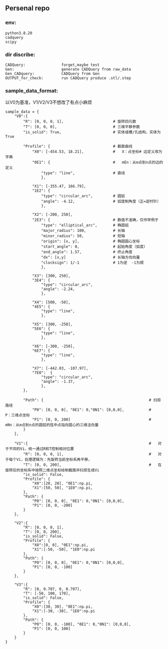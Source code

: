 ## Persenal repo

### env:

    python3.8.20
    cadquery
    scipy
    

### dir discribe:

    CADQuery:                forget,maybe test
    Gen:                     generate CADQuery from raw_data
    Gen_CADquery:            CADQuery from Gen
    OUTPUT_for_check:        run CADQuery produce .stl/.step
    


### sample_data_format:

以V0为基准，V1/V2/V3不想改了有点小麻烦


    sample_data = {
        "V0":{
            "R": [0, 0, 0, 1],                      # 旋转四元数
            "T": [0, 0, 0],                         # 三维平移参数   
            "is_solid": True,                       # 实体或槽/孔结构，实体为True
    
            "Profile": {                            # 截面曲线
                "X0": [-454.53, 18.21],             #   X：点坐标# 边定义改为字典
                "0E1": {                            #   mEn：从m点到n点的边的定义
                    "type": "line",                 # 直线
                    },  
    
                "X1": [-355.47, 166.79], 
                "1E2": {
                    "type": "circular_arc",         # 圆弧
                    "angle": -4.12,                 # 弧度制角度（正=逆时针）
                    },
    
                "X2": [-200, 250], 
                "2E3": {                            # 数值不准确，仅作举例子
                    "type": "elliptical_arc",       # 椭圆弧
                    "major_radius": 100,            # 长轴
                    "minor_radius": 50,             # 短轴
                    "origin": [x, y],               # 椭圆圆心坐标
                    "start_angle": 0,               # 起始角度（弧度）
                    "end_angle": 1.57,              # 终止角度
                    "dx": [x,y]                     # 长轴方向向量
                    "clocksign": 1/-1               # 1为逆  -1为顺
                    },
    
                "X3": [300, 250], 
                "3E4": {
                    "type": "circular_arc",         
                    "angle": -2.24,                 
                    },
    
                "X4": [500, -50], 
                "4E5": {                            
                    "type": "line",                 
                    },
    
                "X5": [300, -250], 
                "5E6": {                            
                    "type": "line",                 
                    },
    
                "X6": [-300, -250], 
                "6E7": {                            
                    "type": "line",                 
                    },
    
                "X7": [-442.03, -107.97], 
                "7E0":  {
                    "type": "circular_arc",         
                    "angle": -1.37,                 
                    },
            },        
    
            "Path": {                                               # 扫掠路径
                "P0": [0, 0, 0], "0E1": 0,"0N1": [0,0,0],           #   P：三维点坐标
                "P1": [0, 0, 200]                                   #   mNn：从m点到n点的圆弧的弦中点指向圆心的三维法向量
            }        
        },
        
        "V1":{                                                      #   对于不同的Vi，统一通过R和T控制相对位置
            "R": [0, 0, 0, 1],                                      #   对于每个Vi，处理逻辑为：先旋转当前坐标系再平移，
            "T": [0, 0, 200],                                       #   在旋转后的坐标系中按照二维点坐标绘制截面并扫掠生成Vi
            "is_solid": False,
            "Profile": {
                "X0":[20, 20], "0E1":np.pi,
                "X1":[50, 50], "1E0":np.pi, 
            },
            "Path": {
                "P0": [0, 0, 0], "0E1": 0,"0N1": [0,0,0],
                "P1": [0, 0, -200]
            }
        },
        
        "V2":{
            "R": [0, 0, 0, 1],
            "T": [0, 0, 200],
            "is_solid": False,
            "Profile": {
                "X0":[0, 0], "0E1":np.pi,
                "X1":[-50, -50], "1E0":np.pi
            },
            "Path": {
                "P0": [0, 0, 0], "0E1": 0,"0N1": [0,0,0],
                "P1": [0, 0, -100]
            }
        },
        
        "V3":{
            "R": [0, 0.707, 0, 0.707],
            "T": [-50, 100, 170],
            "is_solid": False,
            "Profile": {
                "X0":[30, 30], "0E1":np.pi,
                "X1":[-30, -30], "1E0":np.pi
            },
            "Path": {
                "P0": [0, 0, -100], "0E1": 0,"0N1": [0,0,0],
                "P1": [0, 0, 100]
            }        
        }
    }
